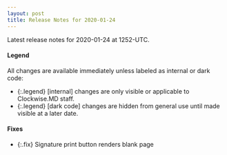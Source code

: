 ```yaml
---
layout: post
title: Release Notes for 2020-01-24
---
```


Latest release notes for 2020-01-24 at 1252-UTC.

<div class='legend' markdown='1'>

#### Legend

All changes are available immediately unless labeled as internal or dark code:

- {:.legend} [internal] changes are only visible or applicable to Clockwise.MD staff.
- {:.legend} [dark code] changes are hidden from general use until made visible at a later date.

</div>


<div class='fixes' markdown='1'>

#### Fixes

- {:.fix} Signature print button renders blank page

</div>
